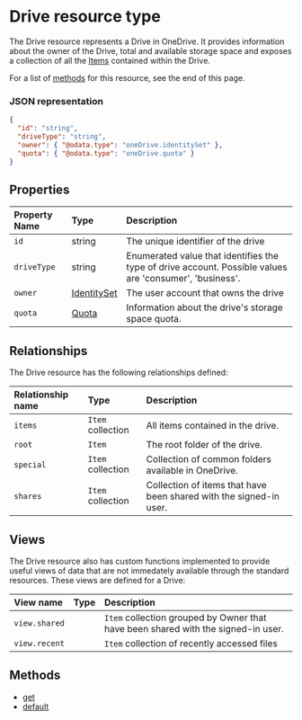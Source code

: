 ﻿# Drive resource type
The Drive resource represents a Drive in OneDrive.
It provides information about the owner of the Drive, total and available
storage space and exposes a collection of all the [Items][item-resource] contained
within the Drive.

For a list of [methods](#methods) for this resource, see the end of this page.

### JSON representation

<!-- { "blockType": "resource", "@odata.type": "oneDrive.drive" } -->
```json
{
  "id": "string",
  "driveType": "string",
  "owner": { "@odata.type": "oneDrive.identitySet" },
  "quota": { "@odata.type": "oneDrive.quota" }
}
```


## Properties

| Property Name | Type                        | Description                                                                                             |
|:--------------|:----------------------------|:--------------------------------------------------------------------------------------------------------|
| `id`          | string                      | The unique identifier of the drive                                                                      |
| `driveType`   | string                      | Enumerated value that identifies the type of drive account. Possible values are 'consumer', 'business'. |
| `owner`       | [IdentitySet][identity-set] | The user account that owns the drive                                                                    |
| `quota`       | [Quota][quota-facet]        | Information about the drive's storage space quota.                                                      |

## Relationships

The Drive resource has the following relationships defined:

| Relationship name | Type              | Description                                                        |
|:------------------|:------------------|:-------------------------------------------------------------------|
| `items`           | `Item` collection | All items contained in the drive.                                  |
| `root`            | `Item`            | The root folder of the drive.                                      |
| `special`         | `Item` collection | Collection of common folders available in OneDrive.                |
| `shares`          | `Item` collection | Collection of items that have been shared with the signed-in user. |


## Views

The Drive resource also has custom functions implemented to provide useful views
of data that are not immedately available through the standard resources. These
views are defined for a Drive:

| View name     | Type | Description                                                                       |
|:--------------|:-----|:----------------------------------------------------------------------------------|
| `view.shared` |      | `Item` collection grouped by Owner that have been shared with the signed-in user. |
| `view.recent` |      | `Item` collection of recently accessed files                                      |

## Methods

* [get](../drives/get.md)
* [default](../drives/default.md)  

[item-resource]: ../README.md#item
[identity-set]: ../resources/identitySet.md
[quota-facet]: ../facets/quotainfo_facet.md
